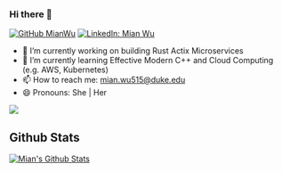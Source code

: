### Hi there 👋

[![GitHub MianWu](https://img.shields.io/github/followers/mianwu515?style=social)](https://github.com/mianwu515)
[![LinkedIn: Mian Wu](https://img.shields.io/badge/mianwu515-blue?style=flat-square&logo=Linkedin&logoColor=white&link=https://www.linkedin.com/in/mian-wu/)](https://www.linkedin.com/in/mian-wu/)

- 🔭 I’m currently working on building Rust Actix Microservices
- 🌱 I’m currently learning Effective Modern C++ and Cloud Computing (e.g. AWS, Kubernetes)
- 📫 How to reach me: mian.wu515@duke.edu
- 😄 Pronouns: She | Her

<!--
**mianwu515/mianwu515** is a ✨ _special_ ✨ repository because its `README.md` (this file) appears on your GitHub profile.

Here are some ideas to get you started:

- 🔭 I’m currently working on ...
- 🌱 I’m currently learning ...
- 👯 I’m looking to collaborate on ...
- 🤔 I’m looking for help with ...
- 💬 Ask me about ...
- 📫 How to reach me: ...
- 😄 Pronouns: ...
- ⚡ Fun fact: ...
-->

<a href="https://github.com/mianwu515">
  <img align="center" src="https://github-readme-stats.vercel.app/api/top-langs/?username=mianwu515&theme=light&hide_langs_below=1&hide=javascript,HTML,TypeScript,SCSS,CSS,CMake,C++" />
</a>

## Github Stats

[![Mian's Github Stats](https://github-readme-stats.vercel.app/api?username=mianwu515&count_private=true&theme=default&show_icons=true)](https://github.com/mianwu515)

